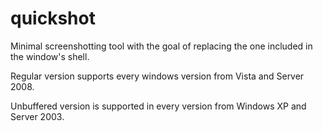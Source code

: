 # quickshot

Minimal screenshotting tool with the goal of replacing the one included in the window's shell.

Regular version supports every windows version from Vista and Server 2008.

Unbuffered version is supported in every version from Windows XP and Server 2003.
